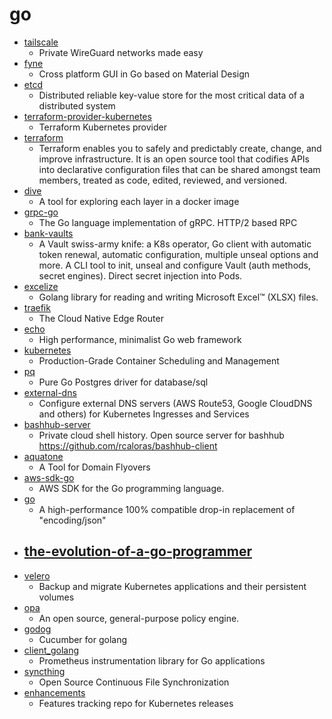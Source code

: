 # go
- [tailscale](https://github.com/tailscale/tailscale)
  - Private WireGuard networks made easy
- [fyne](https://github.com/fyne-io/fyne)
  - Cross platform GUI in Go based on Material Design
- [etcd](https://github.com/etcd-io/etcd)
  - Distributed reliable key-value store for the most critical data of a distributed system
- [terraform-provider-kubernetes](https://github.com/terraform-providers/terraform-provider-kubernetes)
  - Terraform Kubernetes provider
- [terraform](https://github.com/hashicorp/terraform)
  - Terraform enables you to safely and predictably create, change, and improve infrastructure. It is an open source tool that codifies APIs into declarative configuration files that can be shared amongst team members, treated as code, edited, reviewed, and versioned.
- [dive](https://github.com/wagoodman/dive)
  - A tool for exploring each layer in a docker image
- [grpc-go](https://github.com/grpc/grpc-go)
  - The Go language implementation of gRPC. HTTP/2 based RPC
- [bank-vaults](https://github.com/banzaicloud/bank-vaults)
  - A Vault swiss-army knife: a K8s operator, Go client with automatic token renewal, automatic configuration, multiple unseal options and more. A CLI tool to init, unseal and configure Vault (auth methods, secret engines). Direct secret injection into Pods.
- [excelize](https://github.com/360EntSecGroup-Skylar/excelize)
  - Golang library for reading and writing Microsoft Excel™ (XLSX) files.
- [traefik](https://github.com/containous/traefik)
  - The Cloud Native Edge Router
- [echo](https://github.com/labstack/echo)
  - High performance, minimalist Go web framework
- [kubernetes](https://github.com/kubernetes/kubernetes)
  - Production-Grade Container Scheduling and Management
- [pq](https://github.com/lib/pq)
  - Pure Go Postgres driver for database/sql
- [external-dns](https://github.com/kubernetes-sigs/external-dns)
  - Configure external DNS servers (AWS Route53, Google CloudDNS and others) for Kubernetes Ingresses and Services
- [bashhub-server](https://github.com/nicksherron/bashhub-server)
  - Private cloud shell history. Open source server for bashhub https://github.com/rcaloras/bashhub-client
- [aquatone](https://github.com/michenriksen/aquatone)
  - A Tool for Domain Flyovers
- [aws-sdk-go](https://github.com/aws/aws-sdk-go)
  - AWS SDK for the Go programming language.
- [go](https://github.com/json-iterator/go)
  - A high-performance 100% compatible drop-in replacement of "encoding/json"
- [the-evolution-of-a-go-programmer](https://github.com/SuperPaintman/the-evolution-of-a-go-programmer)
  - 
- [velero](https://github.com/vmware-tanzu/velero)
  - Backup and migrate Kubernetes applications and their persistent volumes
- [opa](https://github.com/open-policy-agent/opa)
  - An open source, general-purpose policy engine.
- [godog](https://github.com/cucumber/godog)
  - Cucumber for golang
- [client_golang](https://github.com/prometheus/client_golang)
  - Prometheus instrumentation library for Go applications
- [syncthing](https://github.com/syncthing/syncthing)
  - Open Source Continuous File Synchronization
- [enhancements](https://github.com/kubernetes/enhancements)
  - Features tracking repo for Kubernetes releases
